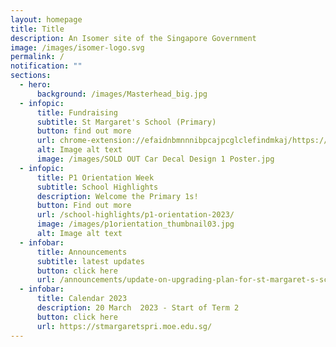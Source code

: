 ```yaml
---
layout: homepage
title: Title
description: An Isomer site of the Singapore Government
image: /images/isomer-logo.svg
permalink: /
notification: ""
sections:
  - hero:
      background: /images/Masterhead_big.jpg
  - infopic:
      title: Fundraising
      subtitle: St Margaret's School (Primary)
      button: find out more
      url: chrome-extension://efaidnbmnnnibpcajpcglclefindmkaj/https://stmargaretspri.moe.edu.sg/qql/slot/u209/Popup%20Banner/PUP%20Fundraising%202021.pdf
      alt: Image alt text
      image: /images/SOLD OUT Car Decal Design 1 Poster.jpg
  - infopic:
      title: P1 Orientation Week
      subtitle: School Highlights
      description: Welcome the Primary 1s!
      button: Find out more
      url: /school-highlights/p1-orientation-2023/
      image: /images/p1orientation_thumbnail03.jpg
      alt: Image alt text
  - infobar:
      title: Announcements
      subtitle: latest updates
      button: click here
      url: /announcements/update-on-upgrading-plan-for-st-margaret-s-school-primary/
  - infobar:
      title: Calendar 2023
      description: 20 March  2023 - Start of Term 2
      button: click here
      url: https://stmargaretspri.moe.edu.sg/
---
```

